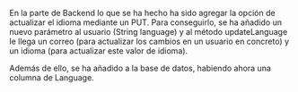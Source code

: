 En la parte de Backend lo que se ha hecho ha sido agregar la opción de actualizar el idioma mediante un PUT. 
Para conseguirlo, se ha añadido un nuevo parámetro al usuario (String language) y al método updateLanguage le llega un correo (para actualizar los cambios en un usuario en concreto) y un idioma (para actualizar este valor de idioma).

Además de ello, se ha añadido a la base de datos, habiendo ahora una columna de Language.
